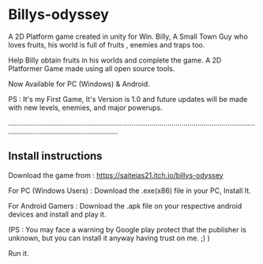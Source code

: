 # Billys-odyssey
A 2D Platform game created in unity for Win.
Billy, A Small Town Guy who loves fruits, his world is full of fruits , enemies and traps too. 

Help Billy obtain fruits in his worlds and complete the game. A 2D Platformer Game made using all open source tools. 

Now Available for PC (Windows) & Android.

PS : It's my First Game, It's Version is 1.0 and future updates will be made with new levels, enemies, and major powerups.

...................................................................................................................................................................................

## Install instructions

Download the game from : https://saitejas21.itch.io/billys-odyssey

For PC (Windows Users) : Download the .exe(x86) file in your PC, Install It.

For Android Gamers : Download the .apk file on your respective android devices and install and play it. 

(PS : You may face a warning by Google play protect that the publisher is unknown, but you can install it anyway having trust on me. ;) )

Run it.
